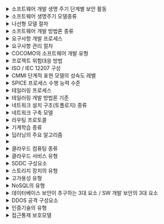 <details>
<summary>소프트웨어 개발 생명 주기 단계별 보안 활동</summary>
  <b>요설구테유</b><br/>
  요구사항 분석 단계, 설계 단계, 구현단계, 테스트 단계, 유지보수 단계
</details>

<details>
<summary>소프트웨어 생명주기 모델종류</summary>
  <b>폭프나반</b><br/>
  폭포수 모델, 프로토타이핑 모델, 나선현 모델, 반복적 모델
</details>

<details>
<summary>나선형 모델 절차</summary>
  <b>계위개고</b><br/>
  계획 및 정의, 위험 분석, 개발, 고객평가
</details>

<details>
<summary>소프트웨어 개발 방법론 종류</summary>
  <b>구정객컴 애제</b><br/>
  구조적 방법론, 정보공학 방법론, 객체지향 방법론, 컴포넌트 기반 방법론, 애자일 방법론, 제품 계열 방법론
</details>

<details>
<summary>요구사항 개발 프로세스</summary>
  <b>도분명확</b><br/>
  도출, 분석, 명세, 확인 및 분석
</details>

<details>
<summary>요구사항 관리 절차</summary>
  <b>협기변확</b><br/>
  요구사항 협상, 요구사항 기준선, 요구사항 변경관리, 요구사항 확인 및 검증
</details>

<details>
<summary>COCOMO의 소프트웨어 개발 유형</summary>
  <b>오세임</b><br/>
 Organin Mode, Semi-Detached Mode, Embedded Mode
</details>

<details>
<summary>프로젝트 위험대응 방법</summary>
  <b>회전 완수</b><br/>
  회피, 전기, 완화, 수용
</details>

<details>
<summary>ISO / IEC 12207 구성</summary>
  <b>기조지</b><br/>
  기본공정, 조직공정, 지원공정
</details>

<details>
<summary>CMMI 단계적 표현 모델의 성숙도 레벨</summary>
  <b>초관 정관최</b><br/>
  초기화, 관리, 정의, 관리, 최적화
</details>

<details>
<summary>SPICE 프로세스 수행 능력 수준</summary>
  <b>불수관 학예최</b><br/>
  불안정, 수행, 관리, 확립, 예측, 최적화
</details>

<details>
<summary>테일러링 프로세스</summary>
  <b>정표 상세문</b><br/>
  특징 정의, 표준 프로세스 선정 및 검증, 상위 커스텀 마이징, 세부 커스터마이징, 문서화
</details>

<details>
<summary>테일러링 개발 방법론 기준</summary>
  <b>목요프구 구법</b><br/>
  (내부) 목표환경, 요구사항, 프로젝트 구성, 구성된 능력(외부), 국제 표준 품질 기구, 법적규제
</details>

<details>
<summary>네트워크 설치 구조(토폴로지) 종류</summary>
  <b>버트링성</b><br/>
  버스형, 트리형, 링형, 성형
</details>

<details>
<summary>네트워크 구축 모델</summary>
  <b>코분액</b><br/>
  코어계층, 분배 계층, 액세스 계층
</details>

<details>
<summary>라우팅 프로토콜</summary>
  <b>ROB</b><br/>
  RIP, OSPF, BGP
</details>

<details>
<summary>기계학습 종류</summary>
  <b>지비강</b><br/>
  지도학습, 비지도학습, 강화학습
</details>

<details>
<summary>딥러닝의 주요 알고리즘</summary>
  <b>심합순</b><br/>
  심층신경망, 합성곱 신경망, 순환 신경망
</details>

<details>
<summary></summary>
  <b></b><br/>
  
</details>

<details>
<summary>클라우드 컴퓨팅 종류</summary>
  <b>사공하</b><br/>
  사설 클라우드, 공용 클라우드, 하이브리드 클라우드
</details>

<details>
<summary>클라우드 서비스 유형</summary>
  <b>인플소</b><br/>
  인프라형 서비스(IaaS), 플랫폼형 서비스(Paas), 소프트웨어형 서비스(Saas)
</details>

<details>
<summary>SDDC 구성요소</summary>
  <b>컴네스프</b><br/>
  SDC(Computing), SDN(Networking), SDS(Storage), 프로비저닝
</details>

<details>
<summary>스토리지 장치의 유형</summary>
  <b>다나스</b><br/>
  DAS, NAS, SAN
</details>

<details>
<summary>고가용성 유형</summary>
  <b>핫뮤콘</b><br/>
  Hot Stanby, Mutual Take-over, Concurrent Address
</details>

<details>
<summary>NoSQL의 유형</summary>
  <b>키컬도그</b><br/>
  Key-value Store, Column Family, Data Store, Document Sotre, Graph Store
</details>

<details>
<summary>데이터베이스 보안이 추구하는 3대 요소 / SW 개발 보안의 3대 요소</summary>
  <b>기무가</b><br/>
  기밀성, 무결성, 가용성
</details>

<details>
<summary>DDOS 공격 구성요소</summary>
  <b>HAMAD(하마드)</b><br/>
  Handler, Attacker, Master, Agent, Daemon
</details>

<details>
<summary>인증기술의 유형</summary>
  <b>지소생특</b><br/>
  지식기반, 소지기반, 생체기반, 특징 기반 인증
</details>

<details>
<summary>접근통제 보호모델</summary>
  <b>벨기비무</b><br/>
  벨-라파듈라 -> 기밀성, 비바모델, -> 무결성 보장
</details>
